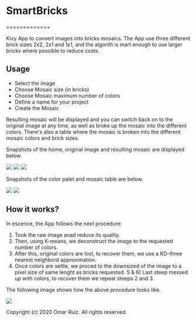 # SmartBricks
=============

Kivy App to convert images into bricks mosaics. The App use three different brick sizes 2x2, 2x1 and 1x1, and the algorith is mart enough to use larger bricks where possible to reduce costs.

## Usage

* Select the image
* Choose Mosaic size (in bricks)
* Choose Mosaic maximum number of colors
* Define a name for your project
* Create the Mosaic

Resulting mosaic will be displayed and you can switch back on to the original image at any time, as well as broke up the mosaic into the different colors. There's also a table where the mosaic is broken into the different mosaic colors and brick sizes.

Snapshots of the home, original image and resulting mosaic are displayed below.

![](images/home.jpg)
![](images/before.jpg)
![](images/after.jpg)

Snapshots of the color palet and mosaic table are below.

![](images/color.jpg)
![](images/table.jpg)


## How it works?

In escence, the App follows the next procedure:

1) Took the raw image anad reduce its quality.
2) Then, using K-means, we deconstruct the image to the requested number of colors.
3) After this, original colors are lost, to recover them, we use a KD-three nearest neighbord approximation.
4) Once colors are settle, we proced to the downsized of the image to a pixel size of same lenght as bricks requested.
5 & 6) Last steep messed up with colors, to recover them we repeat steeps 2 and 3.

The following image shows how the above procedure looks like.

![](images/procedure.png)


Copyright (c) 2020 Omar Ruiz. All rights reserved.
